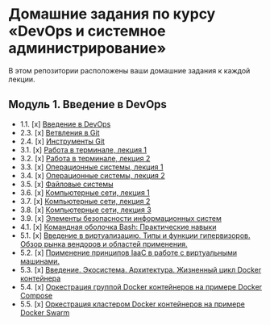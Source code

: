 # Домашние задания по курсу «DevOps и системное администрирование» 


В этом репозитории расположены ваши домашние задания к каждой лекции. 

## Модуль 1. Введение в DevOps

* 1.1. [x] [Введение в DevOps](01-intro-01/README.md)  
* 2.3. [x] [Ветвления в Git](02-git-03-branching/README.md)  
* 2.4. [x] [Инструменты Git](02-git-04-tools/README.md)  
* 3.1. [x] [Работа в терминале, лекция 1](03-sysadmin-01-terminal/README.md)  
* 3.2. [x] [Работа в терминале, лекция 2](03-sysadmin-02-terminal/README.md)
* 3.3. [x] [Операционные системы, лекция 1](03-sysadmin-03-os/README.md)
* 3.4. [x] [Операционные системы, лекция 2](03-sysadmin-04-os/README.md)
* 3.5. [x] [Файловые системы](03-sysadmin-05-fs/README.md)
* 3.6. [x] [Компьютерные сети, лекция 1](03-sysadmin-06-net/README.md)
* 3.7. [x] [Компьютерные сети, лекция 2](03-sysadmin-07-net/README.md)
* 3.8. [x] [Компьютерные сети, лекция 3](03-sysadmin-08-net/README.md)
* 3.9. [x] [Элементы безопасности информационных систем](03-sysadmin-09-security/README.md)
* 4.1. [x] [Командная оболочка Bash: Практические навыки](04-script-01-bash/README.md)
* 5.1. [x] [Введение в виртуализацию. Типы и функции гипервизоров. Обзор рынка вендоров и областей применения.](05-virt-01-basics/README.md)
* 5.2. [x] [Применение принципов IaaC в работе с виртуальными машинами.](05-virt-02-iaac/README.md)
* 5.3. [x] [Введение. Экосистема. Архитектура. Жизненный цикл Docker контейнера](05-virt-03-docker/README.md)
* 5.4. [x] [Оркестрация группой Docker контейнеров на примере Docker Compose](05-virt-04-docker-compose/README.md)
* 5.5. [x] [Оркестрация кластером Docker контейнеров на примере Docker Swarm](05-virt-05-docker-swarm/README.md)